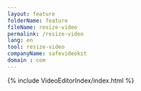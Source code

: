 ```yaml
---
layout: feature
folderName: feature
fileName: resize-video
permalink: /resize-video
lang: en
tool: resize-video
companyName: safevideokit
domain : com
---
```


{% include VideoEditorIndex/index.html %}

   